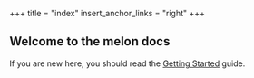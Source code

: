 +++
title = "index"
insert_anchor_links = "right"
+++

## Welcome to the melon docs

If you are new here, you should read the [Getting Started](./getting-started/overview/) guide.
